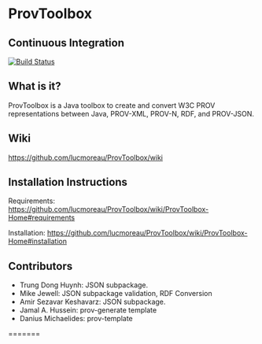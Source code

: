 ProvToolbox
===========

Continuous Integration
----------------------

[![Build Status](https://travis-ci.org/lucmoreau/ProvToolbox.svg)](https://travis-ci.org/lucmoreau/ProvToolbox)

What is it?
-----------

ProvToolbox is a Java toolbox to create and convert W3C PROV representations between Java, PROV-XML, PROV-N, RDF, and PROV-JSON. 


Wiki
----

https://github.com/lucmoreau/ProvToolbox/wiki

Installation Instructions
-------------------------

Requirements: https://github.com/lucmoreau/ProvToolbox/wiki/ProvToolbox-Home#requirements

Installation: https://github.com/lucmoreau/ProvToolbox/wiki/ProvToolbox-Home#installation


Contributors
------------

 * Trung Dong Huynh: JSON subpackage.
 * Mike Jewell: JSON subpackage validation, RDF Conversion
 * Amir Sezavar Keshavarz: JSON subpackage.
 * Jamal A. Hussein: prov-generate template
 * Danius Michaelides: prov-template 
 
=======


